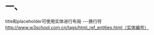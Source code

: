 一、
===================
title和placeholder可使用实体进行布局 &#10;---换行符 http://www.w3school.com.cn/tags/html_ref_entities.html（实体编号）
